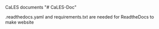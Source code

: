 CaLES documents
"# CaLES-Doc" 

.readthedocs.yaml and requirements.txt are needed for ReadtheDocs to make website